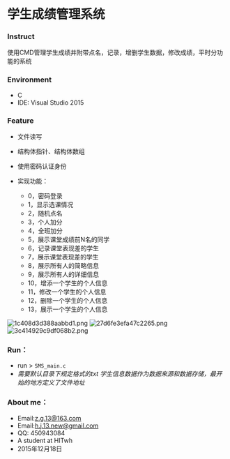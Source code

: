 # 学生成绩管理系统

### Instruct
使用CMD管理学生成绩并附带点名，记录，增删学生数据，修改成绩，平时分功能的系统

### Environment
* C
* IDE: Visual Studio 2015 

### Feature

* 文件读写
* 结构体指针、结构体数组

* 使用密码认证身份

* 实现功能：
    * 0，密码登录
    * 1，显示选课情况
    * 2，随机点名
    * 3，个人加分
    * 4，全班加分
    * 5，展示课堂成绩前N名的同学
    * 6，记录课堂表现差的学生
    * 7，展示课堂表现差的学生
    * 8，展示所有人的简略信息
    * 9，展示所有人的详细信息
    * 10，增添一个学生的个人信息
    * 11，修改一个学生的个人信息
    * 12，删除一个学生的个人信息
    * 13，展示一个学生的个人信息


![1c408d3d388aabbd1.png](https://moetu.fastmirror.org/images/2018/01/16/1c408d3d388aabbd1.png)
![27d6fe3efa47c2265.png](https://moetu.fastmirror.org/images/2018/01/16/27d6fe3efa47c2265.png)
![3c414929c9df068b2.png](https://moetu.fastmirror.org/images/2018/01/16/3c414929c9df068b2.png)  

### Run：
* run > ```SMS_main.c```
* *需要默认目录下规定格式的txt 学生信息数据作为数据来源和数据存储，最开始的地方定义了文件地址*      

### About me：

* Email:z.g.13@163.com 
* Email:h.j.13.new@gmail.com
* QQ: 450943084
* A student at HITwh 
* 2015年12月18日